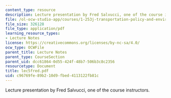 ```yaml
---
content_type: resource
description: Lecture presentation by Fred Salvucci, one of the course instructors.
file: /ol-ocw-studio-app/courses/1-253j-transportation-policy-and-environmental-limits-spring-2004/c96769fe89b210d9fbed4113122fb81c_lec5fred.pdf
file_size: 326128
file_type: application/pdf
learning_resource_types:
- Lecture Notes
license: https://creativecommons.org/licenses/by-nc-sa/4.0/
ocw_type: OCWFile
parent_title: Lecture Notes
parent_type: CourseSection
parent_uid: dcc61864-0d55-424f-48b7-506b3c8c2356
resourcetype: Document
title: lec5fred.pdf
uid: c96769fe-89b2-10d9-fbed-4113122fb81c
---
```

Lecture presentation by Fred Salvucci, one of the course instructors.